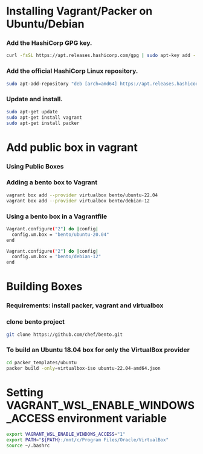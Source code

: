 # Installing Vagrant/Packer on Ubuntu/Debian
### Add the HashiCorp GPG key.
```bash
curl -fsSL https://apt.releases.hashicorp.com/gpg | sudo apt-key add -
```
### Add the official HashiCorp Linux repository.
```bash
sudo apt-add-repository "deb [arch=amd64] https://apt.releases.hashicorp.com $(lsb_release -cs) main"
```
### Update and install.
```bash
sudo apt-get update
sudo apt-get install vagrant
sudo apt-get install packer
```

# Add public box in vagrant
### Using Public Boxes
### Adding a bento box to Vagrant
```bash
vagrant box add --provider virtualbox bento/ubuntu-22.04
vagrant box add --provider virtualbox bento/debian-12
```
### Using a bento box in a Vagrantfile
```bash
Vagrant.configure("2") do |config|
  config.vm.box = "bento/ubuntu-20.04"
end
```

```bash
Vagrant.configure("2") do |config|
  config.vm.box = "bento/debian-12"
end
```

# Building Boxes
### Requirements: install packer, vagrant and virtualbox

### clone bento project
```bash
git clone https://github.com/chef/bento.git
```
### To build an Ubuntu 18.04 box for only the VirtualBox provider
```bash
cd packer_templates/ubuntu
packer build -only=virtualbox-iso ubuntu-22.04-amd64.json
```

# Setting VAGRANT_WSL_ENABLE_WINDOWS_ACCESS environment variable
```bash
export VAGRANT_WSL_ENABLE_WINDOWS_ACCESS="1"
export PATH="${PATH}:/mnt/c/Program Files/Oracle/VirtualBox"
source ~/.bashrc
```